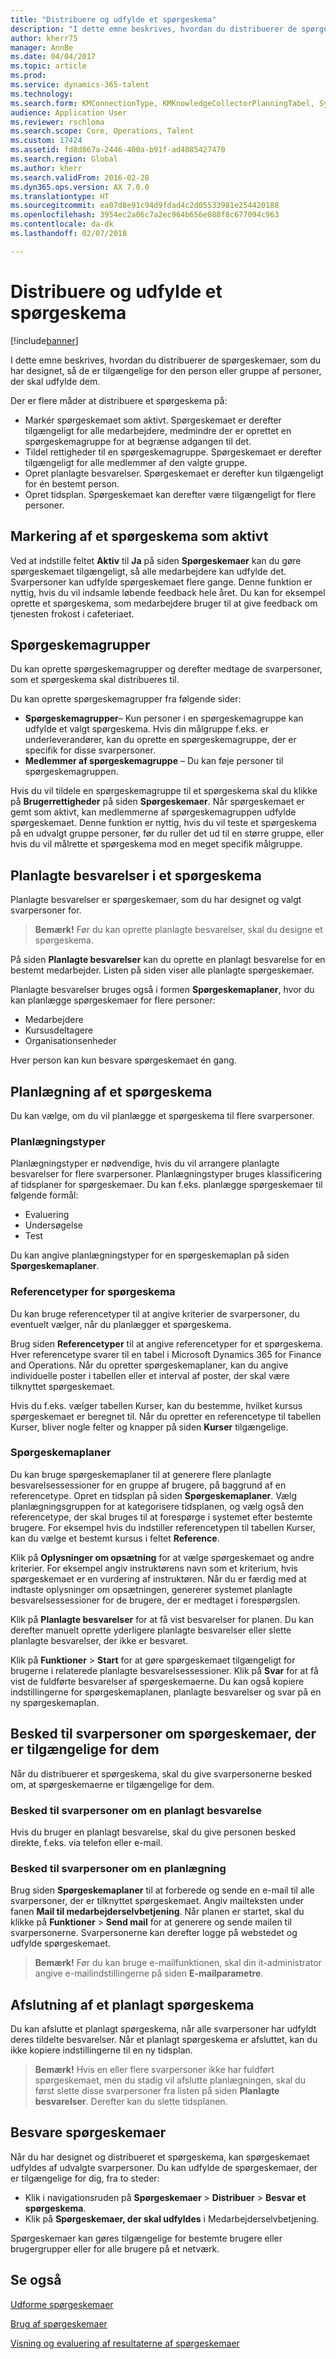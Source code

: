 ```yaml
---
title: "Distribuere og udfylde et spørgeskema"
description: "I dette emne beskrives, hvordan du distribuerer de spørgeskemaer, som du har designet, så de er tilgængelige for den person eller gruppe af personer, der skal udfylde dem."
author: kherr75
manager: AnnBe
ms.date: 04/04/2017
ms.topic: article
ms.prod: 
ms.service: dynamics-365-talent
ms.technology: 
ms.search.form: KMConnectionType, KMKnowledgeCollectorPlanningTabel, SysEmailParameters
audience: Application User
ms.reviewer: rschloma
ms.search.scope: Core, Operations, Talent
ms.custom: 17424
ms.assetid: fd8d867a-2446-400a-b91f-ad4085427470
ms.search.region: Global
ms.author: kherr
ms.search.validFrom: 2016-02-28
ms.dyn365.ops.version: AX 7.0.0
ms.translationtype: HT
ms.sourcegitcommit: ea07d8e91c94d9fdad4c2d05533981e254420188
ms.openlocfilehash: 3954ec2a06c7a2ec964b656e088f8c677094c963
ms.contentlocale: da-dk
ms.lasthandoff: 02/07/2018

---
```


# <a name="distribute-and-complete-a-questionnaire"></a>Distribuere og udfylde et spørgeskema

[!include[banner](includes/banner.md)]


I dette emne beskrives, hvordan du distribuerer de spørgeskemaer, som du har designet, så de er tilgængelige for den person eller gruppe af personer, der skal udfylde dem. 

Der er flere måder at distribuere et spørgeskema på:

-   Markér spørgeskemaet som aktivt. Spørgeskemaet er derefter tilgængeligt for alle medarbejdere, medmindre der er oprettet en spørgeskemagruppe for at begrænse adgangen til det.
-   Tildel rettigheder til en spørgeskemagruppe. Spørgeskemaet er derefter tilgængeligt for alle medlemmer af den valgte gruppe.
-   Opret planlagte besvarelser. Spørgeskemaet er derefter kun tilgængeligt for én bestemt person.
-   Opret tidsplan. Spørgeskemaet kan derefter være tilgængeligt for flere personer.

## <a name="marking-a-questionnaire-as-active"></a>Markering af et spørgeskema som aktivt
Ved at indstille feltet **Aktiv** til **Ja** på siden **Spørgeskemaer** kan du gøre spørgeskemaet tilgængeligt, så alle medarbejdere kan udfylde det. Svarpersoner kan udfylde spørgeskemaet flere gange. Denne funktion er nyttig, hvis du vil indsamle løbende feedback hele året. Du kan for eksempel oprette et spørgeskema, som medarbejdere bruger til at give feedback om tjenesten frokost i cafeteriaet.

## <a name="questionnaire-groups"></a>Spørgeskemagrupper
Du kan oprette spørgeskemagrupper og derefter medtage de svarpersoner, som et spørgeskema skal distribueres til. 

Du kan oprette spørgeskemagrupper fra følgende sider:

-   **Spørgeskemagrupper**– Kun personer i en spørgeskemagruppe kan udfylde et valgt spørgeskema. Hvis din målgruppe f.eks. er underleverandører, kan du oprette en spørgeskemagruppe, der er specifik for disse svarpersoner.
-   **Medlemmer af spørgeskemagruppe** – Du kan føje personer til spørgeskemagruppen.

Hvis du vil tildele en spørgeskemagruppe til et spørgeskema skal du klikke på **Brugerrettigheder** på siden **Spørgeskemaer**. Når spørgeskemaet er gemt som aktivt, kan medlemmerne af spørgeskemagruppen udfylde spørgeskemaet. Denne funktion er nyttig, hvis du vil teste et spørgeskema på en udvalgt gruppe personer, før du ruller det ud til en større gruppe, eller hvis du vil målrette et spørgeskema mod en meget specifik målgruppe.

## <a name="planned-answer-sessions-in-a-questionnaire"></a>Planlagte besvarelser i et spørgeskema
Planlagte besvarelser er spørgeskemaer, som du har designet og valgt svarpersoner for. 

> **Bemærk!** Før du kan oprette planlagte besvarelser, skal du designe et spørgeskema. 

På siden **Planlagte besvarelser** kan du oprette en planlagt besvarelse for en bestemt medarbejder. Listen på siden viser alle planlagte spørgeskemaer. 

Planlagte besvarelser bruges også i formen **Spørgeskemaplaner**, hvor du kan planlægge spørgeskemaer for flere personer:

-   Medarbejdere
-   Kursusdeltagere
-   Organisationsenheder

Hver person kan kun besvare spørgeskemaet én gang.

## <a name="scheduling-a-questionnaire"></a>Planlægning af et spørgeskema
Du kan vælge, om du vil planlægge et spørgeskema til flere svarpersoner.

### <a name="planning-types"></a>Planlægningstyper

Planlægningstyper er nødvendige, hvis du vil arrangere planlagte besvarelser for flere svarpersoner. Planlægningstyper bruges klassificering af tidsplaner for spørgeskemaer. Du kan f.eks. planlægge spørgeskemaer til følgende formål:

-   Evaluering
-   Undersøgelse
-   Test

Du kan angive planlægningstyper for en spørgeskemaplan på siden **Spørgeskemaplaner**.

### <a name="reference-types-for-questionnaire"></a>Referencetyper for spørgeskema

Du kan bruge referencetyper til at angive kriterier de svarpersoner, du eventuelt vælger, når du planlægger et spørgeskema. 

Brug siden **Referencetyper** til at angive referencetyper for et spørgeskema. Hver referencetype svarer til en tabel i Microsoft Dynamics 365 for Finance and Operations. Når du opretter spørgeskemaplaner, kan du angive individuelle poster i tabellen eller et interval af poster, der skal være tilknyttet spørgeskemaet. 

Hvis du f.eks. vælger tabellen Kurser, kan du bestemme, hvilket kursus spørgeskemaet er beregnet til. Når du opretter en referencetype til tabellen Kurser, bliver nogle felter og knapper på siden **Kurser** tilgængelige.

### <a name="questionnaire-schedules"></a>Spørgeskemaplaner

Du kan bruge spørgeskemaplaner til at generere flere planlagte besvarelsessessioner for en gruppe af brugere, på baggrund af en referencetype. Opret en tidsplan på siden **Spørgeskemaplaner**. Vælg planlægningsgruppen for at kategorisere tidsplanen, og vælg også den referencetype, der skal bruges til at forespørge i systemet efter bestemte brugere. For eksempel hvis du indstiller referencetypen til tabellen Kurser, kan du vælge et bestemt kursus i feltet **Reference**. 

Klik på **Oplysninger om opsætning** for at vælge spørgeskemaet og andre kriterier. For eksempel angiv instruktørens navn som et kriterium, hvis spørgeskemaet er en vurdering af instruktøren. Når du er færdig med at indtaste oplysninger om opsætningen, genererer systemet planlagte besvarelsessessioner for de brugere, der er medtaget i forespørgslen. 

Klik på **Planlagte besvarelser** for at få vist besvarelser for planen. Du kan derefter manuelt oprette yderligere planlagte besvarelser eller slette planlagte besvarelser, der ikke er besvaret. 

Klik på **Funktioner** &gt; **Start** for at gøre spørgeskemaet tilgængeligt for brugerne i relaterede planlagte besvarelsessessioner. Klik på **Svar** for at få vist de fuldførte besvarelser af spørgeskemaerne. Du kan også kopiere indstillingerne for spørgeskemaplanen, planlagte besvarelser og svar på en ny spørgeskemaplan.

## <a name="notifying-respondents-about-questionnaires-that-are-available-to-them"></a>Besked til svarpersoner om spørgeskemaer, der er tilgængelige for dem
Når du distribuerer et spørgeskema, skal du give svarpersonerne besked om, at spørgeskemaerne er tilgængelige for dem. 

### <a name="notifying-respondents-about-a-planned-answer-session"></a>Besked til svarpersoner om en planlagt besvarelse

Hvis du bruger en planlagt besvarelse, skal du give personen besked direkte, f.eks. via telefon eller e-mail.

### <a name="notifying-respondents-about-a-scheduling"></a>Besked til svarpersoner om en planlægning

Brug siden **Spørgeskemaplaner** til at forberede og sende en e-mail til alle svarpersoner, der er tilknyttet spørgeskemaet. Angiv mailteksten under fanen **Mail til medarbejderselvbetjening**. Når planen er startet, skal du klikke på **Funktioner** &gt; **Send mail** for at generere og sende mailen til svarpersonerne. Svarpersonerne kan derefter logge på webstedet og udfylde spørgeskemaet. 

> **Bemærk!** Før du kan bruge e-mailfunktionen, skal din it-administrator angive e-mailindstillingerne på siden **E-mailparametre**.

## <a name="ending-a-scheduled-questionnaire"></a>Afslutning af et planlagt spørgeskema
Du kan afslutte et planlagt spørgeskema, når alle svarpersoner har udfyldt deres tildelte besvarelser. Når et planlagt spørgeskema er afsluttet, kan du ikke kopiere indstillingerne til en ny tidsplan. 

> **Bemærk!** Hvis en eller flere svarpersoner ikke har fuldført spørgeskemaet, men du stadig vil afslutte planlægningen, skal du først slette disse svarpersoner fra listen på siden **Planlagte besvarelser**. Derefter kan du slette tidsplanen.

## <a name="completing-questionnaires"></a>Besvare spørgeskemaer
Når du har designet og distribueret et spørgeskema, kan spørgeskemaet udfyldes af udvalgte svarpersoner. Du kan udfylde de spørgeskemaer, der er tilgængelige for dig, fra to steder:

-   Klik i navigationsruden på **Spørgeskemaer** &gt; **Distribuer** &gt; **Besvar et spørgeskema**.
-   Klik på **Spørgeskemaer, der skal udfyldes** i Medarbejderselvbetjening.

Spørgeskemaer kan gøres tilgængelige for bestemte brugere eller brugergrupper eller for alle brugere på et netværk.

<a name="see-also"></a>Se også
--------

[Udforme spørgeskemaer](design-questionnaires.md)

[Brug af spørgeskemaer](questionnaires.md)

[Visning og evaluering af resultaterne af spørgeskemaer](evaluate-questionnaire-results.md)



